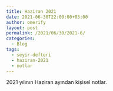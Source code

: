 ```yaml
---
title: Haziran 2021
date: 2021-06-30T22:00:00+03:00
author: omerify
layout: post
permalink: /2021/06/30/2021-6/
categories:
  - Blog
tags:
  - seyir-defteri
  - haziran-2021
  - notlar
---
```


2021 yılının Haziran ayından kişisel notlar.
